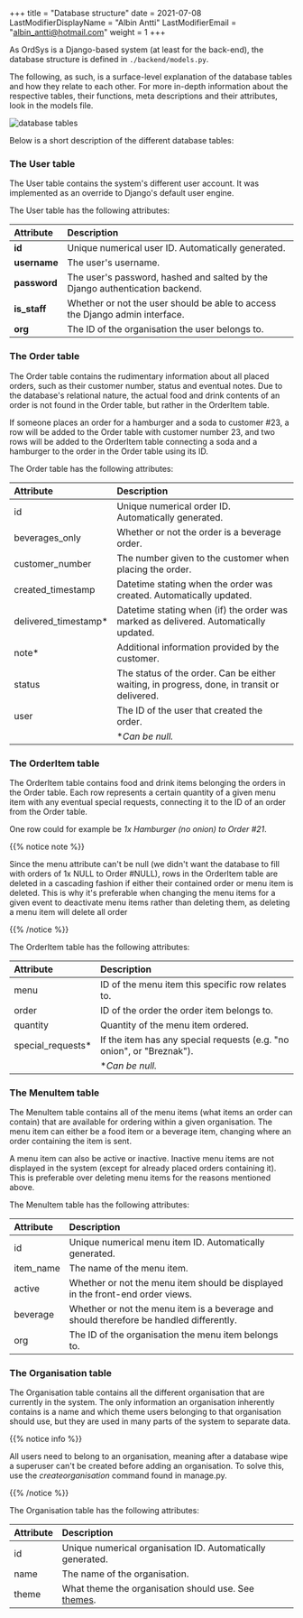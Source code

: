 +++
title = "Database structure"
date =  2021-07-08
LastModifierDisplayName = "Albin Antti"
LastModifierEmail = "albin_antti@hotmail.com"
weight = 1
+++

As OrdSys is a Django-based system (at least for the back-end), the database structure is defined in `./backend/models.py`.

The following, as such, is a surface-level explanation of the database tables and how they relate to each other. For more in-depth information about the respective tables, their functions, meta descriptions and their attributes, look in the models file.

![database tables](/images/ordsys/technical/db_table.png)

Below is a short description of the different database tables:

### The User table
The User table contains the system's different user account. It was implemented as an override to Django's default user engine.

The User table has the following attributes:

| Attribute    | Description                                                                  |
| :----------- | :--------------------------------------------------------------------------- |
| **id**       | Unique numerical user ID. Automatically generated.                           |
| **username** | The user's username.                                                         |
| **password** | The user's password, hashed and salted by the Django authentication backend. |
| **is_staff** | Whether or not the user should be able to access the Django admin interface. |
| **org**      | The ID of the organisation the user belongs to.                              |

### The Order table
The Order table contains the rudimentary information about all placed orders, such as their customer number, status and eventual notes. Due to the database's relational nature, the actual food and drink contents of an order is not found in the Order table, but rather in the OrderItem table.

If someone places an order for a hamburger and a soda to customer #23, a row will be added to the Order table with customer number 23, and two rows will be added to the OrderItem table connecting a soda and a hamburger to the order in the Order table using its ID.

The Order table has the following attributes:

| Attribute            | Description                                                                                 |
| :------------------- | :------------------------------------------------------------------------------------------ |
| id                   | Unique numerical order ID. Automatically generated.                                         |
| beverages_only       | Whether or not the order is a beverage order.                                               |
| customer_number      | The number given to the customer when placing the order.                                    |
| created_timestamp    | Datetime stating when the order was created. Automatically updated.                         |
| delivered_timestamp* | Datetime stating when (if) the order was marked as delivered. Automatically updated.        |
| note*                | Additional information provided by the customer.                                            |
| status               | The status of the order. Can be either waiting, in progress, done, in transit or delivered. |
| user                 | The ID of the user that created the order.                                                  |
|                      | **Can be null.*                                                                             |

### The OrderItem table
The OrderItem table contains food and drink items belonging the orders in the Order table. Each row represents a certain quantity of a given menu item with any eventual special requests, connecting it to the ID of an order from the Order table.

One row could for example be *1x Hamburger (no onion) to Order #21*.

{{% notice note %}}

Since the menu attribute can't be null (we didn't want the database to fill with orders of 1x NULL to Order #NULL), rows in the OrderItem table are deleted in a cascading fashion if either their contained order or menu item is deleted. This is why it's preferable when changing the menu items for a given event to deactivate menu items rather than deleting them, as deleting a menu item will delete all order

{{% /notice %}}

The OrderItem table has the following attributes:

| Attribute         | Description                                                           |
| :---------------- | :-------------------------------------------------------------------- |
| menu              | ID of the menu item this specific row relates to.                     |
| order             | ID of the order the order item belongs to.                            |
| quantity          | Quantity of the menu item ordered.                                    |
| special_requests* | If the item has any special requests (e.g. "no onion", or "Breznak"). |
|                   | **Can be null.*                                                       |



### The MenuItem table
The MenuItem table contains all of the menu items (what items an order can contain) that are available for ordering within a given organisation. The menu item can either be a food item or a beverage item, changing where an order containing the item is sent.

A menu item can also be active or inactive. Inactive menu items are not displayed in the system (except for already placed orders containing it). This is preferable over deleting menu items for the reasons mentioned above.

The MenuItem table has the following attributes:

| Attribute | Description                                                                             |
| :-------- | :-------------------------------------------------------------------------------------- |
| id        | Unique numerical menu item ID. Automatically generated.                                 |
| item_name | The name of the menu item.                                                              |
| active    | Whether or not the menu item should be displayed in the front-end order views.          |
| beverage  | Whether or not the menu item is a beverage and should therefore be handled differently. |
| org       | The ID of the organisation the menu item belongs to.                                    |


### The Organisation table
The Organisation table contains all the different organisation that are currently in the system. The only information an organisation inherently contains is a name and which theme users belonging to that organisation should use, but they are used in many parts of the system to separate data.

{{% notice info %}}

All users need to belong to an organisation, meaning after a database wipe a superuser can't be created before adding an organisation. To solve this, use the *createorganisation* command found in manage.py.

{{% /notice %}}

The Organisation table has the following attributes:

| Attribute | Description                                                      |
| :-------- | :--------------------------------------------------------------- |
| id        | Unique numerical organisation ID. Automatically generated.       |
| name      | The name of the organisation.                                    |
| theme     | What theme the organisation should use. See [themes](../themes). |
